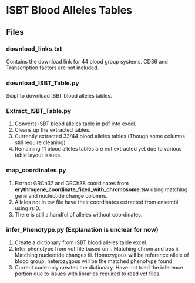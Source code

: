 # ISBT Blood Alleles Tables

## **Files** 

### **download_links.txt**
Contains the download link for 44 blood group systems. CD36 and Transcription factors are not included.

### **download_ISBT_Table.py**
Scipt to download ISBT blood alleles tables.

### **Extract_ISBT_Table.py**
1. Converts ISBT blood alleles table in pdf into excel.
2. Cleans up the extracted tables.
3. Currently extracted 33/44 blood alleles tables (Though some columns still require cleaning)
4. Remaining 11 blood alleles tables are not extracted yet due to various table layout issues.

### **map_coordinates.py**
1. Extract GRCh37 and GRCh38 coordinates from **erythrogene_coordinate_fixed_with_chromosome.tsv** using matching gene and nucleotide change columns.
2. Alleles not in tsv file have their coordinates extracted from ensembl using rsID.
3. There is still a handful of alleles without coordinates.

### **infer_Phenotype.py** (Explanation is unclear for now)
1. Create a dictionary from ISBT blood alleles table excel.
2. Infer phenotype from vcf file based on
   i. Matching chrom and pos
   ii. Matching nucleotide changes
   iii. Homozygous will be reference allele of blood group, heterozygous will be the matched phenotype found
3. Current code only creates the dictionary. Have not tried the inference portion due to issues with libraries required to read vcf files.

